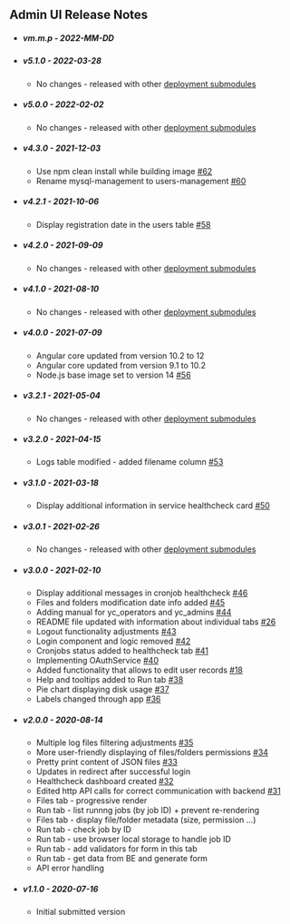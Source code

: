 ## Admin UI Release Notes

* ##### vm.m.p - 2022-MM-DD

* ##### v5.1.0 - 2022-03-28

  * No changes - released with other [deployment submodules](https://github.com/YangCatalog/deployment)

* ##### v5.0.0 - 2022-02-02

  * No changes - released with other [deployment submodules](https://github.com/YangCatalog/deployment)

* ##### v4.3.0 - 2021-12-03

  * Use npm clean install while building image [#62](https://github.com/YangCatalog/admin_ui/issues/62)
  * Rename mysql-management to users-management [#60](https://github.com/YangCatalog/admin_ui/issues/60)

* ##### v4.2.1 - 2021-10-06
  
  * Display registration date in the users table [#58](https://github.com/YangCatalog/admin_ui/issues/58)
  
* ##### v4.2.0 - 2021-09-09

  * No changes - released with other [deployment submodules](https://github.com/YangCatalog/deployment)

* ##### v4.1.0 - 2021-08-10

  * No changes - released with other [deployment submodules](https://github.com/YangCatalog/deployment)

* ##### v4.0.0 - 2021-07-09

  * Angular core updated from version 10.2 to 12
  * Angular core updated from version 9.1 to 10.2
  * Node.js base image set to version 14 [#56](https://github.com/YangCatalog/admin_ui/issues/56)

* ##### v3.2.1 - 2021-05-04

  * No changes - released with other [deployment submodules](https://github.com/YangCatalog/deployment)

* ##### v3.2.0 - 2021-04-15

  * Logs table modified - added filename column [#53](https://github.com/YangCatalog/admin_ui/issues/53)

* ##### v3.1.0 - 2021-03-18

  * Display additional information in service healthcheck card [#50](https://github.com/YangCatalog/admin_ui/issues/50)

* ##### v3.0.1 - 2021-02-26

  * No changes - released with other [deployment submodules](https://github.com/YangCatalog/deployment)

* ##### v3.0.0 - 2021-02-10

  * Display additional messages in cronjob healthcheck [#46](https://github.com/YangCatalog/admin_ui/issues/46)
  * Files and folders modification date info added [#45](https://github.com/YangCatalog/admin_ui/issues/45)
  * Adding manual for yc_operators and yc_admins [#44](https://github.com/YangCatalog/admin_ui/issues/44)
  * README file updated with information about individual tabs [#26](https://github.com/YangCatalog/admin_ui/issues/26)
  * Logout functionality adjustments [#43](https://github.com/YangCatalog/admin_ui/issues/43)
  * Login component and logic removed [#42](https://github.com/YangCatalog/admin_ui/issues/42)
  * Cronjobs status added to healthcheck tab [#41](https://github.com/YangCatalog/admin_ui/issues/41)
  * Implementing OAuthService [#40](https://github.com/YangCatalog/admin_ui/issues/40)
  * Added functionality that allows to edit user records [#18](https://github.com/YangCatalog/admin_ui/issues/18)
  * Help and tooltips added to Run tab [#38](https://github.com/YangCatalog/admin_ui/issues/38)
  * Pie chart displaying disk usage [#37](https://github.com/YangCatalog/admin_ui/issues/37)
  * Labels changed through app [#36](https://github.com/YangCatalog/admin_ui/issues/36)

* ##### v2.0.0 - 2020-08-14

  * Multiple log files filtering adjustments [#35](https://github.com/YangCatalog/admin_ui/issues/35)
  * More user-friendly displaying of files/folders permissions [#34](https://github.com/YangCatalog/admin_ui/issues/34)
  * Pretty print content of JSON files [#33](https://github.com/YangCatalog/admin_ui/issues/33)
  * Updates in redirect after successful login
  * Healthcheck dashboard created [#32](https://github.com/YangCatalog/admin_ui/issues/32)
  * Edited http API calls for correct communication with backend [#31](https://github.com/YangCatalog/admin_ui/issues/31)
  * Files tab - progressive render
  * Run tab - list runnng jobs (by job ID) + prevent re-rendering
  * Files tab - display file/folder metadata (size, permission ...)
  * Run tab - check job by ID
  * Run tab - use browser local storage to handle job ID
  * Run tab - add validators for form in this tab
  * Run tab - get data from BE and generate form
  * API error handling

* ##### v1.1.0 - 2020-07-16

  * Initial submitted version
